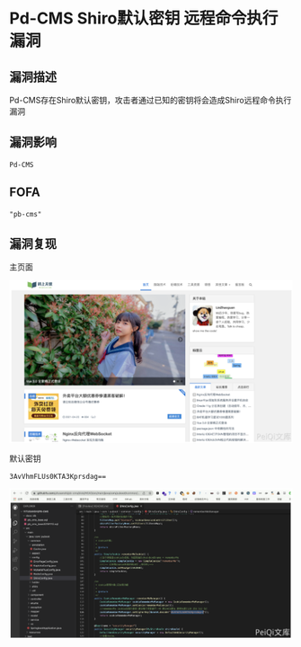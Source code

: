 # Pd-CMS Shiro默认密钥 远程命令执行漏洞

## 漏洞描述

Pd-CMS存在Shiro默认密钥，攻击者通过已知的密钥将会造成Shiro远程命令执行漏洞

## 漏洞影响

```
Pd-CMS
```

## FOFA

```
"pb-cms"
```

## 漏洞复现

主页面

![image-20220518155442570](./images/202205181554764.png)

默认密钥

```
3AvVhmFLUs0KTA3Kprsdag==
```

![image-20220518155454512](./images/202205181554589.png)